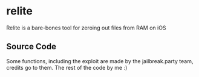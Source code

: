 # relite
Relite is a bare-bones tool for zeroing out files from RAM on iOS
## Source Code
Some functions, including the exploit are made by the jailbreak.party team, credits go to them.
The rest of the code by me :)
